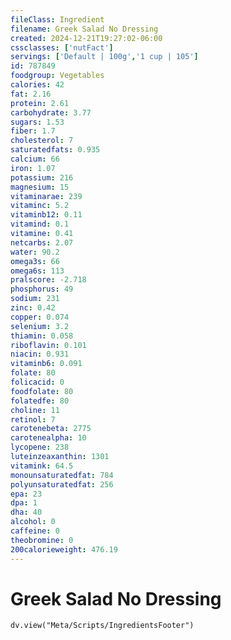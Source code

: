 ```yaml
---
fileClass: Ingredient
filename: Greek Salad No Dressing
created: 2024-12-21T19:27:02-06:00
cssclasses: ['nutFact']
servings: ['Default | 100g','1 cup | 105']
id: 787849
foodgroup: Vegetables
calories: 42
fat: 2.16
protein: 2.61
carbohydrate: 3.77
sugars: 1.53
fiber: 1.7
cholesterol: 7
saturatedfats: 0.935
calcium: 66
iron: 1.07
potassium: 216
magnesium: 15
vitaminarae: 239
vitaminc: 5.2
vitaminb12: 0.11
vitamind: 0.1
vitamine: 0.41
netcarbs: 2.07
water: 90.2
omega3s: 66
omega6s: 113
pralscore: -2.718
phosphorus: 49
sodium: 231
zinc: 0.42
copper: 0.074
selenium: 3.2
thiamin: 0.058
riboflavin: 0.101
niacin: 0.931
vitaminb6: 0.091
folate: 80
folicacid: 0
foodfolate: 80
folatedfe: 80
choline: 11
retinol: 7
carotenebeta: 2775
carotenealpha: 10
lycopene: 238
luteinzeaxanthin: 1301
vitamink: 64.5
monounsaturatedfat: 784
polyunsaturatedfat: 256
epa: 23
dpa: 1
dha: 40
alcohol: 0
caffeine: 0
theobromine: 0
200calorieweight: 476.19
---
```


# Greek Salad No Dressing

```dataviewjs
dv.view("Meta/Scripts/IngredientsFooter")
```
